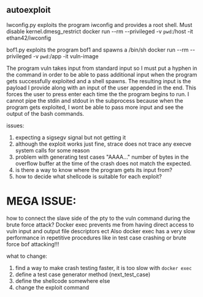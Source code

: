 ## autoexploit
Iwconfig.py exploits the program iwconfig and provides a root shell. Must disable kernel.dmesg_restrict
docker run --rm --privileged -v `pwd`:/host -it ethan42/iwconfig

bof1.py exploits the program bof1 and spawns a /bin/sh
docker run --rm --privileged -v `pwd`:/app -it  vuln-image

The program vuln takes input from standard input so I must put a hyphen in the command in order to be able to pass additional input when the program gets successfully exploited and a shell spawns. The resulting input is the payload I provide along with an input of the user appended in the end. This forces the user to press enter each time the the program begins to run. I cannot pipe the stdin and stdout in the subprocess because when the program gets exploited, I wont be able to pass more input and see the output of the bash commands.

issues:
1. expecting  a sigsegv signal but not getting it
2. although the exploit works just fine, strace does not trace any execve system calls for some reason
3. problem with generating test cases "AAAA..." number of bytes in the overflow buffer at the time of the crash does not match the expected.
4. is there a way to know where the program gets its input from?
5. how to decide what shellcode is suitable for each exploit?

# MEGA ISSUE: 
how to connect the slave side of the pty to the vuln command during the brute force attack? 
Docker exec prevents me from having direct access to vuln input and output file descriptors ect
Also docker exec has a very slow performance in repetitive procedures like in test case crashing or brute force bof attacking!!!


what to change:
1. find a way to make crash testing faster, it is too slow with `docker exec`
2. define a test case generator method (next_test_case)
3. define the shellcode somewhere else
4. change the exploit command


